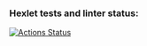 ### Hexlet tests and linter status:
[![Actions Status](https://github.com/kaolin223/frontend-project-46/actions/workflows/hexlet-check.yml/badge.svg)](https://github.com/kaolin223/frontend-project-46/actions)